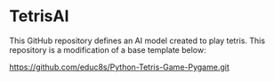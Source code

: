 # TetrisAI

This GitHub repository defines an AI model created to play tetris. This repository is a modification of a base template below:

https://github.com/educ8s/Python-Tetris-Game-Pygame.git



